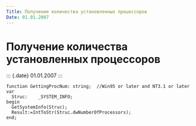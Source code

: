 ```yaml
---
Title: Получение количества установленных процессоров
Date: 01.01.2007
---
```


Получение количества установленных процессоров
==============================================

::: {.date}
01.01.2007
:::

    function GettingProcNum: string;  //Win95 or later and NT3.1 or later
    var
      Struc:    _SYSTEM_INFO;
    begin
      GetSystemInfo(Struc);
      Result:=IntToStr(Struc.dwNumberOfProcessors);
    end;
